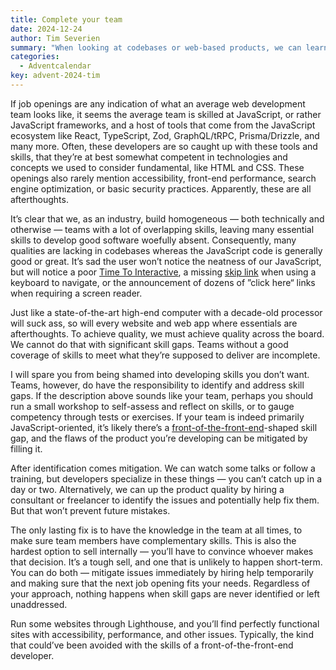 ```yaml
---
title: Complete your team
date: 2024-12-24
author: Tim Severien
summary: "When looking at codebases or web-based products, we can learn a lot about their authors, their priorities, which technologies were used, and more. Unfortunately, we can also identify skill gaps and afterthoughts. In fact, you don’t have to be a developer to spot these, as they regularly hinder regular usage. Run some websites through Lighthouse and we find a myriad of issues — often performance and accessibility-related. Why do so many websites have the same flaws?"
categories:
  - Adventcalendar
key: advent-2024-tim
---
```


If job openings are any indication of what an average web development team looks like, it seems the average team is skilled at JavaScript, or rather JavaScript frameworks, and a host of tools that come from the JavaScript ecosystem like React, TypeScript, Zod, GraphQL/tRPC, Prisma/Drizzle, and many more. Often, these developers are so caught up with these tools and skills, that they’re at best somewhat competent in technologies and concepts we used to consider fundamental, like HTML and CSS. These openings also rarely mention accessibility, front-end performance, search engine optimization, or basic security practices. Apparently, these are all afterthoughts.

It’s clear that we, as an industry, build homogeneous — both technically and otherwise — teams with a lot of overlapping skills, leaving many essential skills to develop good software woefully absent. Consequently, many qualities are lacking in codebases whereas the JavaScript code is generally good or great. It’s sad the user won’t notice the neatness of our JavaScript, but will notice a poor [Time To Interactive](https://web.dev/articles/tti), a missing [skip link](#LINK_NAAR_JOSEE) when using a keyboard to navigate, or the announcement of dozens of ”click here“ links when requiring a screen reader.

Just like a state-of-the-art high-end computer with a decade-old processor will suck ass, so will every website and web app where essentials are afterthoughts. To achieve quality, we must achieve quality across the board. We cannot do that with significant skill gaps. Teams without a good coverage of skills to meet what they’re supposed to deliver are incomplete.

I will spare you from being shamed into developing skills you don’t want. Teams, however, do have the responsibility to identify and address skill gaps. If the description above sounds like your team, perhaps you should run a small workshop to self-assess and reflect on skills, or to gauge competency through tests or exercises. If your team is indeed primarily JavaScript-oriented, it’s likely there’s a [front-of-the-front-end](https://bradfrost.com/blog/post/front-of-the-front-end-and-back-of-the-front-end-web-development/)-shaped skill gap, and the flaws of the product you’re developing can be mitigated by filling it.

After identification comes mitigation. We can watch some talks or follow a training, but developers specialize in these things — you can’t catch up in a day or two. Alternatively, we can up the product quality by hiring a consultant or freelancer to identify the issues and potentially help fix them. But that won’t prevent future mistakes.

The only lasting fix is to have the knowledge in the team at all times, to make sure team members have complementary skills. This is also the hardest option to sell internally — you’ll have to convince whoever makes that decision. It’s a tough sell, and one that is unlikely to happen short-term. You can do both — mitigate issues immediately by hiring help temporarily and making sure that the next job opening fits your needs. Regardless of your approach, nothing happens when skill gaps are never identified or left unaddressed.

Run some websites through Lighthouse, and you’ll find perfectly functional sites with accessibility, performance, and other issues. Typically, the kind that could’ve been avoided with the skills of a front-of-the-front-end developer.
